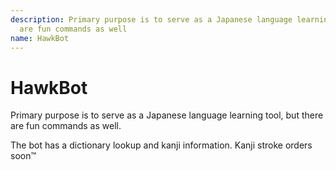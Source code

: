```yaml
---
description: Primary purpose is to serve as a Japanese language learning tool, but there
  are fun commands as well
name: HawkBot
---
```


# HawkBot

Primary purpose is to serve as a Japanese language learning tool, but there are fun commands as well.

The bot has a dictionary lookup and kanji information. Kanji stroke orders soon:tm:

